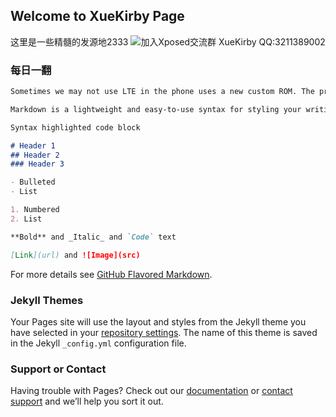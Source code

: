 ## Welcome to XueKirby Page

这里是一些精髓的发源地2333
![加入Xposed交流群](images/qun.png)
XueKirby QQ:3211389002

### 每日一翻
```markdown
Sometimes we may not use LTE in the phone uses a new custom ROM. The problem comes from the baseband. Nearly all the functions like SMS MMS and phone calls depend on the baseband. Unlike the official ROM, custom ROMs do NOT provide a baseband. Sometimes it will go wrong. You should flash a proper firmware by flashing a proper official ROM. Then type in *#*#4636#*#* and enter Phone information menu. The last thing is to set preferred network type to WCDMA preferred. Then this issue will be figured out.

Markdown is a lightweight and easy-to-use syntax for styling your writing. It includes conventions for
```
```markdown
Syntax highlighted code block

# Header 1
## Header 2
### Header 3

- Bulleted
- List

1. Numbered
2. List

**Bold** and _Italic_ and `Code` text

[Link](url) and ![Image](src)
```

For more details see [GitHub Flavored Markdown](https://guides.github.com/features/mastering-markdown/).

### Jekyll Themes

Your Pages site will use the layout and styles from the Jekyll theme you have selected in your [repository settings](https://github.com/XueKirby/XueKirby.github.io/settings). The name of this theme is saved in the Jekyll `_config.yml` configuration file.

### Support or Contact

Having trouble with Pages? Check out our [documentation](https://help.github.com/categories/github-pages-basics/) or [contact support](https://github.com/contact) and we’ll help you sort it out.
